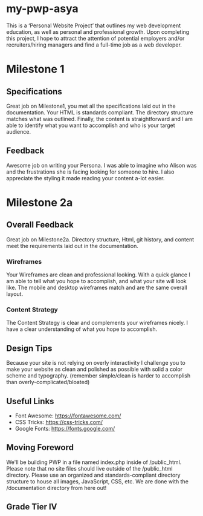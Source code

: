 # my-pwp-asya
This is a ‘Personal Website Project’ that outlines my web development education, as well as personal and professional growth. Upon completing this project, I hope to attract the attention of potential employers and/or recruiters/hiring managers and find a full-time job as a web developer.

# Milestone 1
## Specifications
Great job on Milestone1, you met all the specifications laid out in the documentation. Your HTML is standards compliant.  The directory structure matches what was outlined. Finally, the content is straightforward and I am able to identify what you want to accomplish and who is your target audience.
## Feedback
Awesome job on writing your Persona. I was able to imagine who Alison was and the frustrations she is facing looking for someone to hire. I also appreciate the styling it made reading your content a-lot easier.

# Milestone 2a
## Overall Feedback
Great job on Milestone2a. Directory structure, Html, git history, and content meet the requirements laid out in the documentation.
### Wireframes
Your Wireframes are clean and professional looking. With a quick glance I am able to tell what you hope to accomplish, and what your site will look like. The mobile and desktop wireframes match and are the same overall layout.
### Content Strategy
The Content Strategy is clear and complements your wireframes nicely. I have a clear understanding of what you hope to accomplish.
## Design Tips
Because your site is not relying on overly interactivity I challenge you to make your website as clean and polished as possible with solid a color scheme and typography. (remember simple/clean is harder to accomplish than overly-complicated/bloated)
## Useful Links
* Font Awesome: https://fontawesome.com/
* CSS Tricks: https://css-tricks.com/
* Google Fonts: https://fonts.google.com/
## Moving Foreword
We'll be building PWP in a file named index.php inside of /public_html. Please note that no site files should live outside of the /public_html directory. Please use an organized and standards-compliant directory structure to house all images, JavaScript, CSS, etc. We are done with the /documentation directory from here out!
## Grade Tier IV 
